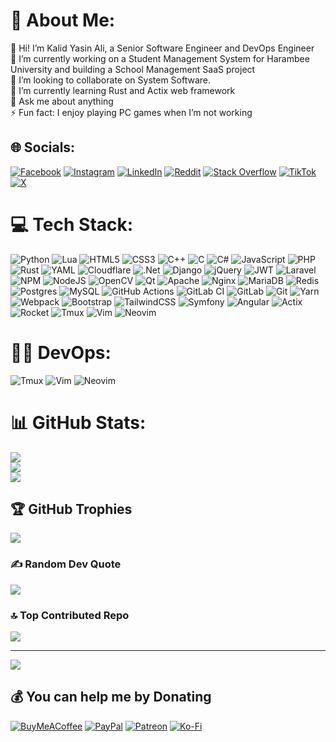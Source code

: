 # 💫 About Me:
👋 Hi! I’m Kalid Yasin Ali, a Senior Software Engineer and DevOps Engineer<br>
🔭 I’m currently working on a Student Management System for Harambee University and building a School Management SaaS project<br>
👯 I’m looking to collaborate on System Software.<br>
🌱 I’m currently learning Rust and Actix web framework<br>
💬 Ask me about anything<br>
⚡ Fun fact: I enjoy playing PC games when I’m not working


## 🌐 Socials:
[![Facebook](https://img.shields.io/badge/Facebook-%231877F2.svg?logo=Facebook&logoColor=white)](https://facebook.com/khalu.yasin) [![Instagram](https://img.shields.io/badge/Instagram-%23E4405F.svg?logo=Instagram&logoColor=white)](https://instagram.com/khalu.yasin) [![LinkedIn](https://img.shields.io/badge/LinkedIn-%230077B5.svg?logo=linkedin&logoColor=white)](https://linkedin.com/in/khaluyasin) [![Reddit](https://img.shields.io/badge/Reddit-%23FF4500.svg?logo=Reddit&logoColor=white)](https://reddit.com/user/kalidyasin29) [![Stack Overflow](https://img.shields.io/badge/-Stackoverflow-FE7A16?logo=stack-overflow&logoColor=white)](https://stackoverflow.com/users/11420553) [![TikTok](https://img.shields.io/badge/TikTok-%23000000.svg?logo=TikTok&logoColor=white)](https://tiktok.com/@khaluyasin) [![X](https://img.shields.io/badge/X-black.svg?logo=X&logoColor=white)](https://x.com/KhaluYasin) 

# 💻 Tech Stack:
![Python](https://img.shields.io/badge/python-3670A0?logo=python&logoColor=ffdd54) ![Lua](https://img.shields.io/badge/lua-%232C2D72.svg?logo=lua&logoColor=white) ![HTML5](https://img.shields.io/badge/html5-%23E34F26.svg?logo=html5&logoColor=white) ![CSS3](https://img.shields.io/badge/css3-%231572B6.svg?logo=css3&logoColor=white) ![C++](https://img.shields.io/badge/c++-%2300599C.svg?logo=c%2B%2B&logoColor=white) ![C](https://img.shields.io/badge/c-%2300599C.svg?logo=c&logoColor=white) ![C#](https://img.shields.io/badge/c%23-%23239120.svg?logo=csharp&logoColor=white) ![JavaScript](https://img.shields.io/badge/javascript-%23323330.svg?logo=javascript&logoColor=%23F7DF1E) ![PHP](https://img.shields.io/badge/php-%23777BB4.svg?logo=php&logoColor=white) ![Rust](https://img.shields.io/badge/rust-%23000000.svg?logo=rust&logoColor=white) ![YAML](https://img.shields.io/badge/yaml-%23ffffff.svg?logo=yaml&logoColor=151515) ![Cloudflare](https://img.shields.io/badge/Cloudflare-F38020?logo=Cloudflare&logoColor=white) ![.Net](https://img.shields.io/badge/.NET-5C2D91?logo=.net&logoColor=white) ![Django](https://img.shields.io/badge/django-%23092E20.svg?logo=django&logoColor=white) ![jQuery](https://img.shields.io/badge/jquery-%230769AD.svg?logo=jquery&logoColor=white) ![JWT](https://img.shields.io/badge/JWT-black?logo=JSON%20web%20tokens) ![Laravel](https://img.shields.io/badge/laravel-%23FF2D20.svg?logo=laravel&logoColor=white) ![NPM](https://img.shields.io/badge/NPM-%23CB3837.svg?logo=npm&logoColor=white) ![NodeJS](https://img.shields.io/badge/node.js-6DA55F?logo=node.js&logoColor=white) ![OpenCV](https://img.shields.io/badge/opencv-%23white.svg?logo=opencv&logoColor=white) ![Qt](https://img.shields.io/badge/Qt-%23217346.svg?logo=Qt&logoColor=white) ![Apache](https://img.shields.io/badge/apache-%23D42029.svg?logo=apache&logoColor=white) ![Nginx](https://img.shields.io/badge/nginx-%23009639.svg?logo=nginx&logoColor=white) ![MariaDB](https://img.shields.io/badge/MariaDB-003545?logo=mariadb&logoColor=white) ![Redis](https://img.shields.io/badge/redis-%23DD0031.svg?logo=redis&logoColor=white) ![Postgres](https://img.shields.io/badge/postgres-%23316192.svg?logo=postgresql&logoColor=white) ![MySQL](https://img.shields.io/badge/mysql-4479A1.svg?logo=mysql&logoColor=white) ![GitHub Actions](https://img.shields.io/badge/github%20actions-%232671E5.svg?logo=githubactions&logoColor=white) ![GitLab CI](https://img.shields.io/badge/gitlab%20CI-%23181717.svg?logo=gitlab&logoColor=white) ![GitLab](https://img.shields.io/badge/gitlab-%23181717.svg?logo=gitlab&logoColor=white) ![Git](https://img.shields.io/badge/git-%23F05033.svg?logo=git&logoColor=white) ![Yarn](https://img.shields.io/badge/yarn-%232C8EBB.svg?logo=yarn&logoColor=white) ![Webpack](https://img.shields.io/badge/webpack-%238DD6F9.svg?logo=webpack&logoColor=black) ![Bootstrap](https://img.shields.io/badge/bootstrap-%238511FA.svg?logo=bootstrap&logoColor=white) ![TailwindCSS](https://img.shields.io/badge/tailwindcss-%2338B2AC.svg?logo=tailwind-css&logoColor=white) ![Symfony](https://img.shields.io/badge/symfony-%23000000.svg?logo=symfony&logoColor=white) ![Angular](https://img.shields.io/badge/angular-%23DD0031.svg?logo=angular&logoColor=white) ![Actix](https://img.shields.io/badge/actix-%23FFFFFF.svg?logo=actix&logoColor=black) ![Rocket](https://img.shields.io/badge/rocket-%23DD0031.svg?logo=rocket&logoColor=white) ![Tmux](https://img.shields.io/badge/tmux-%23000000.svg?logo=tmux&logoColor=white) ![Vim](https://img.shields.io/badge/vim-%237EBF50.svg?logo=vim&logoColor=white) ![Neovim](https://img.shields.io/badge/neovim-%2371ba51.svg?logo=neovim&logoColor=white)

# 👨‍💻 DevOps:
![Tmux](https://img.shields.io/badge/tmux-%23000000.svg?logo=tmux&logoColor=white) ![Vim](https://img.shields.io/badge/vim-%237EBF50.svg?logo=vim&logoColor=white) ![Neovim](https://img.shields.io/badge/neovim-%2371ba51.svg?logo=neovim&logoColor=white)

# 📊 GitHub Stats:
![](https://github-readme-stats.vercel.app/api?username=kalidyasin&theme=tokyonight&show_icons=true&hide_border=false&count_private=true)<br/>
![](https://github-readme-streak-stats.herokuapp.com/?user=kalidyasin&theme=tokyonight&hide_border=false)<br/>
![](https://github-readme-stats.vercel.app/api/top-langs/?username=kalidyasin&theme=tokyonight&hide_border=false&include_all_commits=true&count_private=true&layout=compact&langs_count=10)

## 🏆 GitHub Trophies
![](https://github-profile-trophy.vercel.app/?username=kalidyasin&theme=tokyonight&no-frame=false&no-bg=true&margin-w=4)

### ✍️ Random Dev Quote
![](https://quotes-github-readme.vercel.app/api?type=horizontal&theme=tokyonight)

### 🔝 Top Contributed Repo
![](https://github-contributor-stats.vercel.app/api?username=kalidyasin&limit=5&theme=tokyonight&combine_all_yearly_contributions=true)

---
[![](https://visitcount.itsvg.in/api?id=kalidyasin&icon=0&color=0)](https://visitcount.itsvg.in)

  ## 💰 You can help me by Donating
  [![BuyMeACoffee](https://img.shields.io/badge/Buy%20Me%20a%20Coffee-ffdd00?style=for-the-badge&logo=buy-me-a-coffee&logoColor=black)](https://buymeacoffee.com/kalidyasin) [![PayPal](https://img.shields.io/badge/PayPal-00457C?style=for-the-badge&logo=paypal&logoColor=white)](https://paypal.me/kalidyasin) [![Patreon](https://img.shields.io/badge/Patreon-F96854?style=for-the-badge&logo=patreon&logoColor=white)](https://patreon.com/kalidyasin) [![Ko-Fi](https://img.shields.io/badge/Ko--fi-F16061?style=for-the-badge&logo=ko-fi&logoColor=white)](https://ko-fi.com/kalidyasin) 

  
<!-- Proudly created with GPRM ( https://gprm.itsvg.in ) -->
